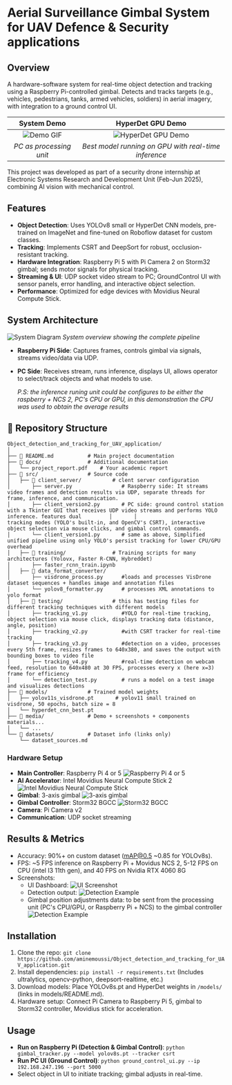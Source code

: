 # Aerial Surveillance Gimbal System for UAV Defence & Security applications

## Overview

A hardware-software system for real-time object detection and tracking using a Raspberry Pi-controlled gimbal. Detects and tracks targets (e.g., vehicles, pedestrians, tanks, armed vehicles, soldiers) in aerial imagery, with integration to a ground control UI.

<div align="center">

| System Demo | HyperDet GPU Demo |
| :---: | :---: |
| ![Demo GIF](media/demo.gif) | ![HyperDet GPU Demo](media/model_demo.gif) |
| *PC as processing unit* | *Best model running on GPU with real-time inference* |

</div>

This project was developed as part of a security drone internship at Electronic Systems Research and Development Unit (Feb-Jun 2025), combining AI vision with mechanical control.

## Features
- **Object Detection**: Uses YOLOv8 small or HyperDet CNN models, pre-trained on ImageNet and fine-tuned on Roboflow dataset for custom classes.
- **Tracking**: Implements CSRT and DeepSort for robust, occlusion-resistant tracking.
- **Hardware Integration**: Raspberry Pi 5 with Pi Camera 2 on Storm32 gimbal; sends motor signals for physical tracking.
- **Streaming & UI**: UDP socket video stream to PC; GroundControl UI with sensor panels, error handling, and interactive object selection.
- **Performance**: Optimized for edge devices with Movidius Neural Compute Stick.

## System Architecture
![System Diagram](media/2025-09-25_23-33.png)
*System overview showing the complete pipeline*

- **Raspberry Pi Side**: Captures frames, controls gimbal via signals, streams video/data via UDP.
- **PC Side**: Receives stream, runs inference, displays UI, allows operator to select/track objects and what models to use.
  
  *P.S: the inference runing unit could be configures to be either the raspberry + NCS 2, PC's CPU or GPU, in this demonstration the CPU was used to obtain the average results*


## 📁 Repository Structure
```
Object_detection_and_tracking_for_UAV_application/
│
├── 📄 README.md           # Main project documentation
├── 📁 docs/               # Additional documentation
│   └── project_report.pdf    # Your academic report
├── 📁 src/                # Source code
│   ├── 📁 client_server/          # clent server configuration
│       ├── server.py                # Raspberry side: It streams video frames and detection results via UDP, separate threads for frame, inference, and communication.
│       ├── client_version2.py       # PC side: ground control station with a Tkinter GUI that receives UDP video streams and performs YOLO inference. features dual         │       │                            tracking modes (YOLO's built-in, and OpenCV's CSRT), interactive object selection via mouse clicks, and gimbal control commands.
│       └── client_version1.py       # same as above, Simplified unified pipeline using only YOLO's persist tracking for lower CPU/GPU overhead
│   ├── 📁 training/               # Training scripts for many architectures (Yolovx, Faster R-CNN, Hybreddet)
│       ├── faster_rcnn_train.ipynb  
│   ├── 📁 data_format_converter/   
│       ├── visdrone_process.py      #loads and processes VisDrone dataset sequences + handles image and annotation files 
│       └── yolov8_formatter.py      # processes XML annotations to yolo format
│   ├── 📁 testing/                # this has testing files for different tracking techniques with different models  
│       ├── tracking_v1.py           #YOLO for real-time tracking, object selection via mouse click, displays tracking data (distance, angle, position) 
│       ├── tracking_v2.py           #with CSRT tracker for real-time tracking
│       ├── tracking_v3.py           #detection on a video, processes every 5th frame, resizes frames to 640x380, and saves the output with bounding boxes to video file
│       ├── tracking_v4.py           #real-time detection on webcam feed, resolution to 640x480 at 30 FPS, processes every x (here x=3) frame for efficiency
│       └── detection_test.py        # runs a model on a test image and visualizes detections
├── 📁 models/             # Trained model weights
│   ├── yolov11s_visdrone.pt       # yolov11 small trained on visdrone, 50 epochs, batch size = 8  
│   └── hyperdet_cnn_best.pt
├── 📁 media/              # Demo + screenshots + components materials...
│   └── ...
└── 📁 datasets/           # Dataset info (links only)
    └── dataset_sources.md
```

### Hardware Setup
- **Main Controller**: Raspberry Pi 4 or 5 ![Raspberry Pi 4 or 5](media/raspberry_pi.png)
- **AI Accelerator**: Intel Movidius Neural Compute Stick 2 ![Intel Movidius Neural Compute Stick](media/ncs.png)
- **Gimbal**: 3-axis gimbal ![3-axis gimbal](media/gimbal1.png)
- **Gimbal Controller**: Storm32 BGCC ![Storm32 BGCC](media/gimbal2.png)
- **Camera**: Pi Camera v2 
- **Communication**: UDP socket streaming

## Results & Metrics
- Accuracy: 90%+ on custom dataset (mAP@0.5 ~0.85 for YOLOv8s).
- FPS: ~5 FPS inference on Raspberry Pi + Movidus NCS 2, 5-12 FPS on CPU (intel I3 11th gen), and 40 FPS on Nvidia RTX 4060 8G
- Screenshots:
  - UI Dashboard: ![UI Screenshot](media/ui-screenshot.png)
  - Detection output: ![Detection Example](images/detection-screenshot.png)
  - Gimbal position adjustments data: to be sent from the processing unit (PC's CPU/GPU, or Raspberry Pi + NCS) to the gimbal controller ![Detection Example](images/detection-screenshot.png)



## Installation
1. Clone the repo: `git clone https://github.com/aminemoussi/Object_detection_and_tracking_for_UAV_application.git`
2. Install dependencies: `pip install -r requirements.txt` (Includes ultralytics, opencv-python, deepsort-realtime, etc.)
3. Download models: Place YOLOv8s.pt and HyperDet weights in `/models/` (links in models/README.md).
4. Hardware setup: Connect Pi Camera to Raspberry Pi 5, gimbal to Storm32 controller, Movidius stick for acceleration.

## Usage
- **Run on Raspberry Pi (Detection & Gimbal Control)**: `python gimbal_tracker.py --model yolov8s.pt --tracker csrt`
- **Run PC UI (Ground Control)**: `python ground_control_ui.py --ip 192.168.247.196 --port 5000`
- Select object in UI to initiate tracking; gimbal adjusts in real-time.


